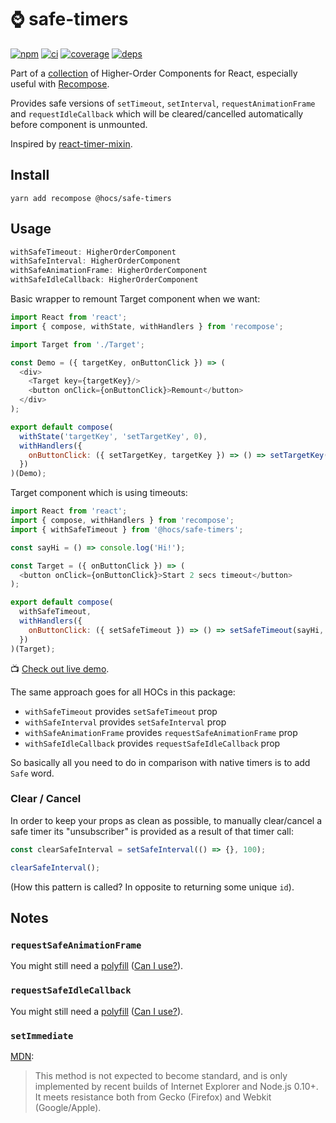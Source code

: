 # :watch: safe-timers

[![npm](https://img.shields.io/npm/v/@hocs/safe-timers.svg?style=flat-square)](https://www.npmjs.com/package/@hocs/safe-timers) [![ci](https://img.shields.io/travis/deepsweet/hocs/master.svg?style=flat-square)](https://travis-ci.org/deepsweet/hocs) [![coverage](https://img.shields.io/codecov/c/github/deepsweet/hocs/master.svg?style=flat-square)](https://codecov.io/github/deepsweet/hocs) [![deps](https://david-dm.org/deepsweet/hocs.svg?path=packages/safe-timers&style=flat-square)](https://david-dm.org/deepsweet/hocs?path=packages/safe-timers)

Part of a [collection](https://github.com/deepsweet/hocs) of Higher-Order Components for React, especially useful with [Recompose](https://github.com/acdlite/recompose).

Provides safe versions of `setTimeout`, `setInterval`, `requestAnimationFrame` and `requestIdleCallback` which will be cleared/cancelled automatically before component is unmounted.

Inspired by [react-timer-mixin](https://github.com/reactjs/react-timer-mixin).

## Install

```
yarn add recompose @hocs/safe-timers
```

## Usage

```js
withSafeTimeout: HigherOrderComponent
withSafeInterval: HigherOrderComponent
withSafeAnimationFrame: HigherOrderComponent
withSafeIdleCallback: HigherOrderComponent
```

Basic wrapper to remount Target component when we want:

```js
import React from 'react';
import { compose, withState, withHandlers } from 'recompose';

import Target from './Target';

const Demo = ({ targetKey, onButtonClick }) => (
  <div>
    <Target key={targetKey}/>
    <button onClick={onButtonClick}>Remount</button>
  </div>
);

export default compose(
  withState('targetKey', 'setTargetKey', 0),
  withHandlers({
    onButtonClick: ({ setTargetKey, targetKey }) => () => setTargetKey(targetKey + 1)
  })
)(Demo);
```

Target component which is using timeouts:

```js
import React from 'react';
import { compose, withHandlers } from 'recompose';
import { withSafeTimeout } from '@hocs/safe-timers';

const sayHi = () => console.log('Hi!');

const Target = ({ onButtonClick }) => (
  <button onClick={onButtonClick}>Start 2 secs timeout</button>
);

export default compose(
  withSafeTimeout,
  withHandlers({
    onButtonClick: ({ setSafeTimeout }) => () => setSafeTimeout(sayHi, 2000)
  })
)(Target);
```

:tv: [Check out live demo](https://www.webpackbin.com/bins/-KrGkap1tBpYQzRPVr_-).

The same approach goes for all HOCs in this package:

* `withSafeTimeout` provides `setSafeTimeout` prop
* `withSafeInterval` provides `setSafeInterval` prop
* `withSafeAnimationFrame` provides `requestSafeAnimationFrame` prop
* `withSafeIdleCallback` provides `requestSafeIdleCallback` prop

So basically all you need to do in comparison with native timers is to add `Safe` word.

### Clear / Cancel

In order to keep your props as clean as possible, to manually clear/cancel a safe timer its "unsubscriber" is provided as a result of that timer call:

```js
const clearSafeInterval = setSafeInterval(() => {}, 100);

clearSafeInterval();
```

(How this pattern is called? In opposite to returning some unique `id`).

## Notes

### `requestSafeAnimationFrame`

You might still need a [polyfill](https://github.com/chrisdickinson/raf) ([Can I use?](https://caniuse.com/#feat=requestanimationframe)).

### `requestSafeIdleCallback`

You might still need a [polyfill](https://github.com/aFarkas/requestIdleCallback) ([Can I use?](https://caniuse.com/#feat=requestidlecallback)).

### `setImmediate`

[MDN](https://developer.mozilla.org/en-US/docs/Web/API/Window/setImmediate):

> This method is not expected to become standard, and is only implemented by recent builds of Internet Explorer and Node.js 0.10+. It meets resistance both from Gecko (Firefox) and Webkit (Google/Apple).
